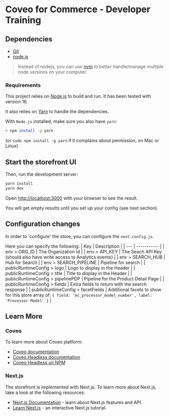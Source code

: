 # Coveo for Commerce - Developer Training

## Dependencies

- [Git](https://git-scm.com/download)
- [node.js](https://nodejs.org/en/)

> Instead of nodejs, you can use [nvm](https://github.com/nvm-sh/nvm) to better handle/manage multiple node versions on your computer.

### Requirements

This project relies on [Node.js](https://nodejs.org/) to build and run. It has been tested with version 16.

It also relies on [Yarn](https://yarnpkg.com/) to handle the dependencies.

With `Node.js` installed, make sure you also have `yarn`:

```bash
> npm install -g yarn
```

(or `sudo npm install -g yarn` if it complains about permission, on Mac or Linux)

## Start the storefront UI

Then, run the development server:

```bash
yarn install
yarn dev
```

Open [http://localhost:3000](http://localhost:3000) with your browser to see the result.

You will get empty results until you set up your config (see next section).

## Configuration changes

In order to 'configure' the store, you can configure the `next.config.js`.

Here you can specify the following:
| Key | Description |
| --- | ----------- |
| env > ORG_ID | The Organization Id |
| env > API_KEY | The Seach API Key (should also have write access to Analytics events) |
| env > SEARCH_HUB | Hub for Search |
| env > SEARCH_PIPELINE | Pipeline for search |
| publicRuntimeConfig > logo | Logo to display in the Header |
| publicRuntimeConfig > title | Title to display in the Header |
| publicRuntimeConfig > pipelinePDP | Pipeline for the Product Detail Page |
| publicRuntimeConfig > fields | Extra fields to return with the search response |
| publicRuntimeConfig > facetFields | Additional facets to show for this store array of: `{ field: 'ec_processor_model_number', label: 'Processor Model' }` |

## Learn More

### Coveo

To learn more about Coveo platform:

- [Coveo documentation](https://docs.coveo.com)
- [Coveo Headless documentation](https://docs.coveo.com/en/headless/latest/)
- [Coveo Headless on NPM](https://www.npmjs.com/package/@coveo/headless)

### Next.js

The storefront is implemented with Next.js. To learn more about Next.js, take a look at the following resources:

- [Next.js Documentation](https://nextjs.org/docs) - learn about Next.js features and API.
- [Learn Next.js](https://nextjs.org/learn) - an interactive Next.js tutorial.
